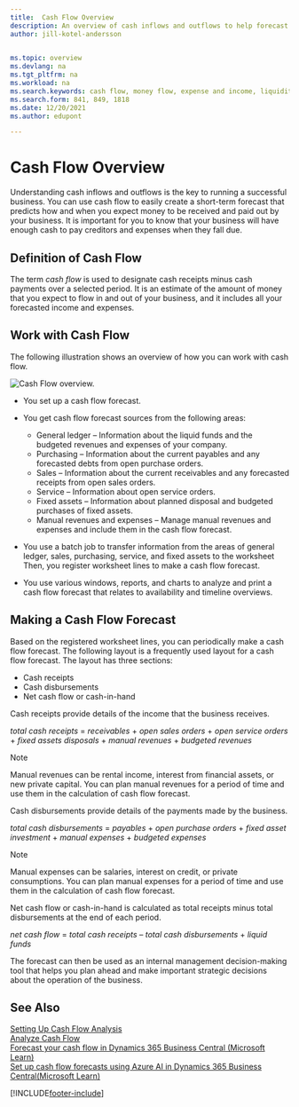 ```yaml
---
title:  Cash Flow Overview
description: An overview of cash inflows and outflows to help forecast money to be received and payed out.
author: jill-kotel-andersson
    

ms.topic: overview
ms.devlang: na
ms.tgt_pltfrm: na
ms.workload: na
ms.search.keywords: cash flow, money flow, expense and income, liquidity, cash receipts minus cash payments
ms.search.form: 841, 849, 1818
ms.date: 12/20/2021
ms.author: edupont

---
```


# Cash Flow Overview

Understanding cash inflows and outflows is the key to running a successful business. You can use cash flow to easily create a short-term forecast that predicts how and when you expect money to be received and paid out by your business. It is important for you to know that your business will have enough cash to pay creditors and expenses when they fall due.

## Definition of Cash Flow

The term *cash flow* is used to designate cash receipts minus cash payments over a selected period. It is an estimate of the amount of money that you expect to flow in and out of your business, and it includes all your forecasted income and expenses.

## Work with Cash Flow

The following illustration shows an overview of how you can work with cash flow.

![Cash Flow overview.](media/finance_cash_flow_overview.png "Cash Flow overview")

- You set up a cash flow forecast.  

- You get cash flow forecast sources from the following areas:  

  - General ledger – Information about the liquid funds and the budgeted revenues and expenses of your company.  
  - Purchasing – Information about the current payables and any forecasted debts from open purchase orders.  
  - Sales – Information about the current receivables and any forecasted receipts from open sales orders.  
  - Service – Information about open service orders.  
  - Fixed assets – Information about planned disposal and budgeted purchases of fixed assets.  
  - Manual revenues and expenses – Manage manual revenues and expenses and include them in the cash flow forecast.  
- You use a batch job to transfer information from the areas of general ledger, sales, purchasing, service, and fixed assets to the worksheet Then, you register worksheet lines to make a cash flow forecast.  
- You use various windows, reports, and charts to analyze and print a cash flow forecast that relates to availability and timeline overviews.  

## Making a Cash Flow Forecast

Based on the registered worksheet lines, you can periodically make a cash flow forecast. The following layout is a frequently used layout for a cash flow forecast. The layout has three sections:

- Cash receipts  
- Cash disbursements  
- Net cash flow or cash-in-hand  

Cash receipts provide details of the income that the business receives.

*total cash receipts* = *receivables* + *open sales orders* + *open service orders* + *fixed assets disposals* + *manual revenues* + *budgeted revenues*

> [!NOTE]
> Manual revenues can be rental income, interest from financial assets, or new private capital. You can plan manual revenues for a period of time and use them in the calculation of cash flow forecast.

Cash disbursements provide details of the payments made by the business.

*total cash disbursements* = *payables* + *open purchase orders* + *fixed asset investment* + *manual expenses* + *budgeted expenses*

> [!NOTE]
> Manual expenses can be salaries, interest on credit, or private consumptions. You can plan manual expenses for a period of time and use them in the calculation of cash flow forecast.

Net cash flow or cash-in-hand is calculated as total receipts minus total disbursements at the end of each period.

*net cash flow* = *total cash receipts* – *total cash disbursements* + *liquid funds*

The forecast can then be used as an internal management decision-making tool that helps you plan ahead and make important strategic decisions about the operation of the business.

## See Also

[Setting Up Cash Flow Analysis](finance-setup-cash-flow-analyses.md)  
[Analyze Cash Flow](finance-analyze-cash-flow.md)  
[Forecast your cash flow in Dynamics 365 Business Central (Microsoft Learn)](/learn/modules/forecast-cash-flow-dynamics-365-business-central/index)  
[Set up cash flow forecasts using Azure AI in Dynamics 365 Business Central(Microsoft Learn)](/learn/modules/setup-cash-flow-forecasts/)  

[!INCLUDE[footer-include](includes/footer-banner.md)]
